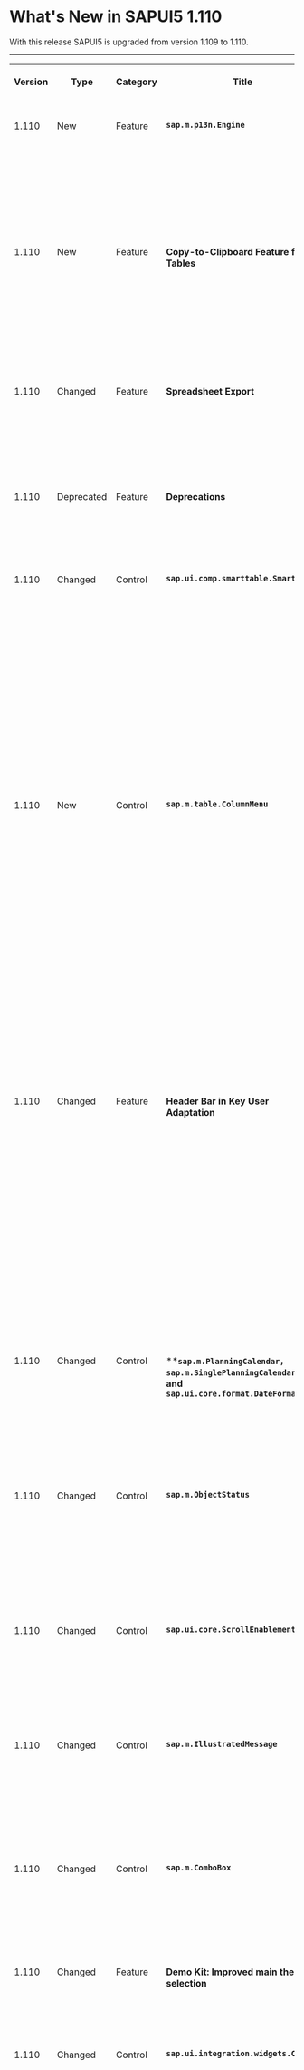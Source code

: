 <!-- loio71a855cfc8ad43b2b19f03bcce65bef4 -->

<link rel="stylesheet" type="text/css" href="../css/sap-icons.css"/>

# What's New in SAPUI5 1.110

With this release SAPUI5 is upgraded from version 1.109 to 1.110.

****


<table>
<tr>
<th valign="top">

Version

</th>
<th valign="top">

Type

</th>
<th valign="top">

Category

</th>
<th valign="top">

Title

</th>
<th valign="top">

Description

</th>
<th valign="top">

Action

</th>
<th valign="top">

Available as of

</th>
</tr>
<tr>
<td valign="top">

1.110 

</td>
<td valign="top">

New 

</td>
<td valign="top">

Feature 

</td>
<td valign="top">

**`sap.m.p13n.Engine`** 

</td>
<td valign="top">

**`sap.m.p13n.Engine`**

We have provided a new entity that allows custom control developers and application developers to make use of available personalization settings for their controls, for example, for sorting, grouping, and managing variants, and handling personalization states. For more information, see the [API Reference](https://ui5.sap.com/#/api/sap.m.p13n.Engine) and the [Sample](https://ui5.sap.com/#/entity/sap.m.p13n.Engine/sample/sap.m.sample.p13n.Engine).

<sub>New•Feature•Info Only•1.110</sub>

</td>
<td valign="top">

Info Only 

</td>
<td valign="top">

2023-01-26

</td>
</tr>
<tr>
<td valign="top">

1.110 

</td>
<td valign="top">

New 

</td>
<td valign="top">

Feature 

</td>
<td valign="top">

**Copy-to-Clipboard Feature for Tables** 

</td>
<td valign="top">

**Copy-to-Clipboard Feature for Tables**

Users can copy selected table content to the clipboard and use it anywhere inside or outside an app. To achieve this, we have introduced the new `sap.m.plugins.CopyProvider` plugin. To extract the cell data from the table, we have created the `extractData` property. This new feature is available for grid and responsive tablesand smart tables. For more information, see the [API Reference](https://ui5.sap.com/#/api/sap.m.plugins.CopyProvider).

<sub>New•Feature•Info Only•1.110</sub>

</td>
<td valign="top">

Info Only 

</td>
<td valign="top">

2023-01-26

</td>
</tr>
<tr>
<td valign="top">

1.110 

</td>
<td valign="top">

Changed 

</td>
<td valign="top">

Feature 

</td>
<td valign="top">

**Spreadsheet Export** 

</td>
<td valign="top">

**Spreadsheet Export**

When you export data from `ClientListBinding` the data objects are now requested via the binding. This ensures that any related sorting and filtering is taken into account. For more information, see the [Sample](https://ui5.sap.com/#/entity/sap.ui.export.Spreadsheet/sample/sap.ui.export.sample.json).

<sub>Changed•Feature•Info Only•1.110</sub>

</td>
<td valign="top">

Info Only 

</td>
<td valign="top">

2023-01-26

</td>
</tr>
<tr>
<td valign="top">

1.110 

</td>
<td valign="top">

Deprecated 

</td>
<td valign="top">

Feature 

</td>
<td valign="top">

**Deprecations** 

</td>
<td valign="top">

**Deprecations**

There are currently no major deprecations. For a complete list of all deprecations, see [Deprecated APIs](https://ui5.sap.com/#/api/deprecated).

<sub>Deprecated•Feature•Info Only•1.110</sub>

</td>
<td valign="top">

Info Only 

</td>
<td valign="top">

2023-01-26

</td>
</tr>
<tr>
<td valign="top">

1.110 

</td>
<td valign="top">

Changed 

</td>
<td valign="top">

Control 

</td>
<td valign="top">

**`sap.ui.comp.smarttable.SmartTable`** 

</td>
<td valign="top">

**`sap.ui.comp.smarttable.SmartTable`**

-   The data exported when you select *Include filter settings* now contains additional application- and type-specific formatting for the filter settings. For example, if you export data and time information, it will be exported in an improved format. We have also improved other filter settings to make it easier to match labels in the application with property names. For more information, see the [API Reference](https://ui5.sap.com/#/api/sap.ui.comp.smarttable.SmartTable%23events/beforeExport)  and the [Sample](https://ui5.sap.com/#/entity/sap.ui.comp.smarttable.SmartTable/sample/sap.ui.comp.sample.smarttable).

-   We have now provided a binding for the `semanticObject` property for `SmartLink` controls. For example, the binding for `Common.SemanticObject.Path` of the `semanticObject` annotation makes it possible to define different semantic objects for a smart link. For more information, see the [API Reference](https://ui5.sap.com/#/api/sap.ui.comp.smarttable.SmartTable%23annotations/SemanticObject).


<sub>Changed•Control•Info Only•1.110</sub>

</td>
<td valign="top">

Info Only 

</td>
<td valign="top">

2023-01-26

</td>
</tr>
<tr>
<td valign="top">

1.110 

</td>
<td valign="top">

New 

</td>
<td valign="top">

Control 

</td>
<td valign="top">

**`sap.m.table.ColumnMenu`** 

</td>
<td valign="top">

**`sap.m.table.ColumnMenu`**

We have introduced a new control that allows users to do the following in grid and responsive tables:

-   Quick sorting

-   Quick filtering

-   Quick grouping

-   Quick selection of columns

-   Quick totaling


These features are available in a menu that users can choose in the column headers of the tables. Applications can define their own application-specific quick actions.

> ### Note:  
> The menu is also available in the `SmartTable` control.

For more information, see the [API Reference](https://ui5.sap.com/#/api/sap.m.table.columnmenu)  and the [Sample](https://ui5.sap.com/#/entity/sap.ui.comp.smarttable.SmartTable/sample/sap.ui.comp.sample.smarttable). 

<sub>New•Control•Info Only•1.110</sub>

</td>
<td valign="top">

Info Only 

</td>
<td valign="top">

2023-01-26

</td>
</tr>
<tr>
<td valign="top">

1.110 

</td>
<td valign="top">

Changed 

</td>
<td valign="top">

Feature 

</td>
<td valign="top">

**Header Bar in Key User Adaptation** 

</td>
<td valign="top">

**Header Bar in Key User Adaptation**

The header bar in key user adaptation has been redesigned.

-   The *Save & Exit* button has been replaced by two separate buttons for *Save* \(:floppy_disk:\) and *Exit* \(:x:\).

-   For each action, an icon is now displayed.

-   Actions that are available in some environments only, like *Translate*, *Manage App Variants*, and *Save As*, have been moved to a *More Actions* menu that key users access by clicking on a new hamburger icon \(<span class="SAP-icons-V5"></span>\).

    When the *More Actions* menu has no entries, like in the demo apps in the SAPUI5 demo kit, the hamburger icon is hidden.


The following screenshot shows an example:

![](images/Key_User_Adaptation_Toolbar_00fdcc7.png)

<sub>Changed•Feature•Info Only•1.110</sub>

</td>
<td valign="top">

Info Only 

</td>
<td valign="top">

2023-01-26

</td>
</tr>
<tr>
<td valign="top">

1.110 

</td>
<td valign="top">

Changed 

</td>
<td valign="top">

Control 

</td>
<td valign="top">

****`sap.m.PlanningCalendar, sap.m.SinglePlanningCalendar`**, and **`sap.ui.core.format.DateFormat`**** 

</td>
<td valign="top">

****`sap.m.PlanningCalendar, sap.m.SinglePlanningCalendar`**, and **`sap.ui.core.format.DateFormat`****

We have adapted our Date and Time controls to support the calendar week based on the `sap.ui.core.format.DateFormat` options.

For more information, see the [API Reference](https://ui5.sap.com/#/api/sap.ui.core.format.DateFormat). 

<sub>Changed•Control•Info Only•1.110</sub>

</td>
<td valign="top">

Info Only 

</td>
<td valign="top">

2023-01-26

</td>
</tr>
<tr>
<td valign="top">

1.110 

</td>
<td valign="top">

Changed 

</td>
<td valign="top">

Control 

</td>
<td valign="top">

**`sap.m.ObjectStatus`** 

</td>
<td valign="top">

**`sap.m.ObjectStatus`**

We have implemented a new property to give application developers the ability to override the default state announcement. Now the `group` role isn't placed on inactive control instances and a proper `roledescription` is set for active control instances.

For more information, see the [API Reference](https://ui5.sap.com/#/api/sap.m.ObjectStatus). 

<sub>Changed•Control•Info Only•1.110</sub>

</td>
<td valign="top">

Info Only 

</td>
<td valign="top">

2023-01-26

</td>
</tr>
<tr>
<td valign="top">

1.110 

</td>
<td valign="top">

Changed 

</td>
<td valign="top">

Control 

</td>
<td valign="top">

**`sap.ui.core.ScrollEnablement`** 

</td>
<td valign="top">

**`sap.ui.core.ScrollEnablement`**

We have added a new option to the `scrollToElement` API method of the `sap.ui.core.ScrollEnablement` class. If the new `bSkipElementsInScrollport` parameter is set to `true`, scrolling will happen only if necessary. For more information, see the [API Reference](https://ui5.sap.com/#/api/sap.ui.core.delegate.ScrollEnablemen/methods/scrollToElement).

<sub>Changed•Control•Info Only•1.110</sub>

</td>
<td valign="top">

Info Only 

</td>
<td valign="top">

2023-01-26

</td>
</tr>
<tr>
<td valign="top">

1.110 

</td>
<td valign="top">

Changed 

</td>
<td valign="top">

Control 

</td>
<td valign="top">

**`sap.m.IllustratedMessage`** 

</td>
<td valign="top">

**`sap.m.IllustratedMessage`**

The `IllustratedMessage`'s sample of the default set of illustrations is now split into three different samples depending on their visual style: classic, illustrative, and simple.

For more information, see the [Samples](https://ui5.sap.com/#/entity/sap.m.IllustratedMessage).

<sub>Changed•Control•Info Only•1.110</sub>

</td>
<td valign="top">

Info Only 

</td>
<td valign="top">

2023-01-26

</td>
</tr>
<tr>
<td valign="top">

1.110 

</td>
<td valign="top">

Changed 

</td>
<td valign="top">

Control 

</td>
<td valign="top">

**`sap.m.ComboBox`** 

</td>
<td valign="top">

**`sap.m.ComboBox`**

We have updated the behavior of the `loadItems` API. Now, when the picker is open and no items are loaded - the *No data* label is loaded in the list. For more information, see the [Sample](https://ui5.sap.com/#/entity/sap.m.ComboBox/sample/sap.m.sample.ComboBoxLazyLoading).

<sub>Changed•Control•Info Only•1.110</sub>

</td>
<td valign="top">

Info Only 

</td>
<td valign="top">

2023-01-26

</td>
</tr>
<tr>
<td valign="top">

1.110 

</td>
<td valign="top">

Changed 

</td>
<td valign="top">

Feature 

</td>
<td valign="top">

**Demo Kit: Improved main theme selection** 

</td>
<td valign="top">

**Demo Kit: Improved main theme selection**

We have added the latest high contrast themes to the main theme selector in the Demo Kit.![](images/ThemesWN_b76a17b.png)

<sub>Changed•Feature•Info Only•1.110</sub>

</td>
<td valign="top">

Info Only 

</td>
<td valign="top">

2023-01-26

</td>
</tr>
<tr>
<td valign="top">

1.110 

</td>
<td valign="top">

Changed 

</td>
<td valign="top">

Control 

</td>
<td valign="top">

**`sap.ui.integration.widgets.Card`** 

</td>
<td valign="top">

**`sap.ui.integration.widgets.Card`**

-   List and Object cards can now display \(default\) icons for object attributes of states `Error`, `Warning`, `Success` or `Information`. The icons are shown if the new `showStateIcon` property is set to `true`. For more information, see the [Attributes](https://ui5.sap.com/test-resources/sap/ui/integration/demokit/cardExplorer/webapp/index.html#/explore/list/attributes) and the [Form Inputs](https://ui5.sap.com/test-resources/sap/ui/integration/demokit/cardExplorer/webapp/index.html#/explore/object/form) examples in the Card Explorer.

-   We have improved the loading of the libraries that are specified in the `dependencies` attribute of the `sap.ui5` namespace. This option allows you to use other libraries in the card. For more information, see the [Card Manifest](https://ui5.sap.com/test-resources/sap/ui/integration/demokit/cardExplorer/webapp/index.html#/learn/cardManifest) section and the [Shared Extension](https://ui5.sap.com/test-resources/sap/ui/integration/demokit/cardExplorer/webapp/index.html#/explore/extension/sharedExtension) example in the Card Explorer.

-   As a card developer, you can now dynamically hide the filters in the card using the new `visible` property. For more information, see the [Multiple Filters](https://ui5.sap.com/test-resources/sap/ui/integration/demokit/cardExplorer/webapp/index.html#/explore/searchFilter/multipleFilters) example in the Card Explorer.


<sub>Changed•Control•Info Only•1.110</sub>

</td>
<td valign="top">

Info Only 

</td>
<td valign="top">

2023-01-26

</td>
</tr>
<tr>
<td valign="top">

1.110 

</td>
<td valign="top">

Changed 

</td>
<td valign="top">

Control 

</td>
<td valign="top">

**`sap.ui.comp.smartfield.SmartField`** 

</td>
<td valign="top">

**`sap.ui.comp.smartfield.SmartField`**

When the control renders a combo box, it gets the text arrangement for the dropdown list from the value-list property that is mapped to the local property, and which has the value-list annotation. Alternatively, if there is no such setting provided there, as before, it looks to find the text arrangement consecutively from the same local property, the entity type of the local property, or finally defaults to `description (ID)`.For more information, see the [API Reference](https://ui5.sap.com/#/api/sap.ui.comp.smartfield.ComboBox).

<sub>Changed•Control•Info Only•1.110</sub>

</td>
<td valign="top">

Info Only 

</td>
<td valign="top">

2023-01-26

</td>
</tr>
<tr>
<td valign="top">

1.110 

</td>
<td valign="top">

Changed 

</td>
<td valign="top">

SAP Fiori Elements 

</td>
<td valign="top">

**SAP Fiori elements for OData V2** 

</td>
<td valign="top">

**SAP Fiori elements for OData V2**

The following changes and new features are available for SAP Fiori elements for OData V2:

-   You can now group the multi-input fields along with other fields as a source for side effects. For more information, see [Side Effect Annotations: Examples](../06_SAP_Fiori_Elements/side-effect-annotations-examples-61cf21d.md).

-   In edit mode, we now provide an option to hide the empty rows of a table in the object page. For more information, see [Enabling Inline Creation Mode or Empty Row Mode for Table Entries](../06_SAP_Fiori_Elements/enabling-inline-creation-mode-or-empty-row-mode-for-table-entries-cfb04f0.md).

-   We have added a new button, *Validate*, to the object page for applications that are being run on tablets and mobile devices. For more information, see [Draft Handling](../06_SAP_Fiori_Elements/draft-handling-ed9aa41.md).

-   The message grouping and structuring is now improved in the message popover and message view.


<sub>Changed•SAP Fiori Elements•Info Only•1.110</sub>

</td>
<td valign="top">

Info Only 

</td>
<td valign="top">

2023-01-26

</td>
</tr>
<tr>
<td valign="top">

1.110 

</td>
<td valign="top">

Changed 

</td>
<td valign="top">

SAP Fiori Elements 

</td>
<td valign="top">

**SAP Fiori elements for OData V4** 

</td>
<td valign="top">

**SAP Fiori elements for OData V4**

The following changes and new features are available for SAP Fiori elements for OData V4:

-   The `UI.DataFieldWithUrl` annotation now supports the `IconUrl` property. For more information, see [Different Representations of a Field](../06_SAP_Fiori_Elements/different-representations-of-a-field-c18ada4.md).

-   In apps using the flexible column layout, the state of the object page is now stored/restored using `iAppState`. For more information, see [Enabling Discovery/Persistence Mode](../06_SAP_Fiori_Elements/enabling-discovery-persistence-mode-7c62084.md).

-   You can now add a *Clear* button to the filter bar in the list report, enabling users to clear all filter fields, by making the required settings in the `manifest.json`. For more information, see [Adapting the Filter Bar](../06_SAP_Fiori_Elements/adapting-the-filter-bar-609c39a.md).

-   Changes coming in from other flex layers, such as changes made by key users, are merged with user personalization changes coming from the `iAppState`. For more information, see [Store/Restore the Application State](../06_SAP_Fiori_Elements/store-restore-the-application-state-46bf248.md).

-   The *Edit* button can now be displayed and enabled in both object and subobject pages. For more information, see [Enabling Actions in the Object Page Header](../06_SAP_Fiori_Elements/enabling-actions-in-the-object-page-header-5fe4396.md).


<sub>Changed•SAP Fiori Elements•Info Only•1.110</sub>

</td>
<td valign="top">

Info Only 

</td>
<td valign="top">

2023-01-26

</td>
</tr>
<tr>
<td valign="top">

1.110 

</td>
<td valign="top">

Changed 

</td>
<td valign="top">

Control 

</td>
<td valign="top">

**`sap.m.SelectDialog`** 

</td>
<td valign="top">

**`sap.m.SelectDialog`**

You can now control the placeholder text in the inner search field using the new `searchPlaceholder` property. If not set, the word `Search` in the current local language or in English will be used as a placeholder.

For more information, see the [API Reference](https://ui5.sap.com/#/api/sap.m.SelectDialog) and the [Sample](https://ui5.sap.com/#/entity/sap.m.SelectDialog/sample/sap.m.sample.SelectDialog).

<sub>Changed•Control•Info Only•1.110</sub>

</td>
<td valign="top">

Info Only 

</td>
<td valign="top">

2023-01-26

</td>
</tr>
<tr>
<td valign="top">

1.110 

</td>
<td valign="top">

Changed 

</td>
<td valign="top">

Control 

</td>
<td valign="top">

**`sap.m.Dialog`** 

</td>
<td valign="top">

**`sap.m.Dialog`**

We have added a new `footer` aggregation of type `sap.m.Toolbar` to the control. You can now use this horizontal container to display controls that fit different custom scenarios, for example, a button that shows a message popover.For more information, see the [API Reference](https://ui5.sap.com/#/api/sap.m.Dialog) and the [Sample](https://ui5.sap.com/#/entity/sap.m.Dialog/sample/sap.m.sample.DialogWithMessagePopover).

<sub>Changed•Control•Info Only•1.110</sub>

</td>
<td valign="top">

Info Only 

</td>
<td valign="top">

2023-01-26

</td>
</tr>
<tr>
<td valign="top">

1.110 

</td>
<td valign="top">

Changed 

</td>
<td valign="top">

Control 

</td>
<td valign="top">

**`sap.m.Carousel`** 

</td>
<td valign="top">

**`sap.m.Carousel`**

Using the new `backgroundDesign` property, you can now set the carousel’s background color as `Translucent` \(Default\), `Solid`, or `Transparent`.For more information, see the [API Reference](https://ui5.sap.com/#/api/sap.m.Carousel) and the [Sample](https://ui5.sap.com/#/entity/sap.m.Carousel/sample/sap.m.sample.CarouselWithDisplayOptions).

<sub>Changed•Control•Info Only•1.110</sub>

</td>
<td valign="top">

Info Only 

</td>
<td valign="top">

2023-01-26

</td>
</tr>
<tr>
<td valign="top">

1.110 

</td>
<td valign="top">

Changed 

</td>
<td valign="top">

Feature 

</td>
<td valign="top">

****SAPUI5 Formatters**** 

</td>
<td valign="top">

****SAPUI5 Formatters****

The new version of SAPUI5 introduces the following formatting features:

-   You can now use the `sap-timezone` URL parameter for testing an application in a different time zone by specifying an IANA time zone, such as "America/New\_York". We do not recommend using this parameter in a productive environment. For more information, see [Configuration Options and URL Parameters](../04_Essentials/configuration-options-and-url-parameters-91f2d03.md) .
-   We have restricted the use of fallback patterns without delimiters in `DateFormat`. Successful parsing now requires that the length matches, as only then year, month, and day values can reliably be attributed.
-   We have updated the SAPUI5 locale data to Version 41 of the Unicode Common Locale Data Repository \(CLDR\). With this upgrade, unit keys have changed incompatibly in the CLDR. A legacy unit mapping ensures that previous unit keys are still supported when formatting. Parsing of user input will provide the current unit keys. For more information, see [Legacy Unit Mapping](../04_Essentials/unit-formatting-8e618a8.md#loio8e618a8d93cb4f92adc911b96047eb8d__section_LUM).

<sub>Changed•Feature•Info Only•1.110</sub>

</td>
<td valign="top">

Info Only 

</td>
<td valign="top">

2023-01-26

</td>
</tr>
<tr>
<td valign="top">

1.110 

</td>
<td valign="top">

Changed 

</td>
<td valign="top">

Feature 

</td>
<td valign="top">

**SAPUI5 OData V4 Model** 

</td>
<td valign="top">

**SAPUI5 OData V4 Model**

The new version of the SAPUI5 OData V4 model introduces the following features:

-   Requesting `$count` and using `sap.ui.model.odata.v4.ODataListBinding#getDownloadUrl` now work with the experimental hierarchy feature introduced with SAPUI5 1.105. For more information, see the API Reference for [`getDownloadUrl`](https://ui5.sap.com/#/api/sap.ui.model.odata.v4.ODataListBinding/methods/getDownloadUrl) and the `hierarchyQualifier` in [`setAggregation`](https://ui5.sap.com/#/api/sap.ui.model.odata.v4.ODataListBinding/methods/setAggregation), and[Binding Collection Inline Count](../04_Essentials/binding-collection-inline-count-77d2310.md).
-   The `synchronizationMode` model parameter is now optional and deprecated.
-   User input into inactive rows is now regarded as a pending change by `sap.ui.model.odata.v4.Context#hasPendingChanges`; it can be reset using `sap.ui.model.odata.v4.Context#resetChanges`. You can prevent the activation of inactive rows after user input since SAPUI5 1.109 using `sap.ui.base.Event#preventDefault` in the handler of the `createActivate` event.For more information, see the API Reference for [`hasPendingChanges`](https://ui5.sap.com/#/api/sap.ui.model.odata.v4.Context/methods/hasPendingChanges), [`resetChanges`](https://ui5.sap.com/#/api/sap.ui.model.odata.v4.Context/methods/resetChanges), and [`preventDefault`](https://ui5.sap.com/#/api/sap.ui.base.Event/methods/preventDefault).
-   The `sap.ui.model.odata.v4.ODataModel` now supports the `propertyChange` event.For more information, see the [API Reference](https://ui5.sap.com/#/api/sap.ui.model.odata.v4.ODataModel/events/propertyChange).

<sub>Changed•Feature•Info Only•1.110</sub>

</td>
<td valign="top">

Info Only 

</td>
<td valign="top">

2023-01-26

</td>
</tr>
</table>

**Related Information**  


[What's New in SAPUI5 1.120](what-s-new-in-sapui5-1-120-2359b63.md "With this release SAPUI5 is upgraded from version 1.119 to 1.120.")

[What's New in SAPUI5 1.119](what-s-new-in-sapui5-1-119-0b1903a.md "With this release SAPUI5 is upgraded from version 1.118 to 1.119.")

[What's New in SAPUI5 1.118](what-s-new-in-sapui5-1-118-3eecbde.md "With this release SAPUI5 is upgraded from version 1.117 to 1.118.")

[What's New in SAPUI5 1.117](what-s-new-in-sapui5-1-117-029d3b4.md "With this release SAPUI5 is upgraded from version 1.116 to 1.117.")

[What's New in SAPUI5 1.116](what-s-new-in-sapui5-1-116-ebd6f34.md "With this release SAPUI5 is upgraded from version 1.115 to 1.116.")

[What's New in SAPUI5 1.115](what-s-new-in-sapui5-1-115-409fde8.md "With this release SAPUI5 is upgraded from version 1.114 to 1.115.")

[What's New in SAPUI5 1.114](what-s-new-in-sapui5-1-114-890fce1.md "With this release SAPUI5 is upgraded from version 1.113 to 1.114.")

[What's New in SAPUI5 1.113](what-s-new-in-sapui5-1-113-a9553fe.md "With this release SAPUI5 is upgraded from version 1.112 to 1.113.")

[What's New in SAPUI5 1.112](what-s-new-in-sapui5-1-112-34afc69.md "With this release SAPUI5 is upgraded from version 1.111 to 1.112.")

[What's New in SAPUI5 1.111](what-s-new-in-sapui5-1-111-7a67837.md "With this release SAPUI5 is upgraded from version 1.110 to 1.111.")

[What's New in SAPUI5 1.109](what-s-new-in-sapui5-1-109-3264bd2.md "With this release SAPUI5 is upgraded from version 1.108 to 1.109.")

[What's New in SAPUI5 1.108](what-s-new-in-sapui5-1-108-66e33f0.md "With this release SAPUI5 is upgraded from version 1.107 to 1.108.")

[What's New in SAPUI5 1.107](what-s-new-in-sapui5-1-107-d4ff916.md "With this release SAPUI5 is upgraded from version 1.106 to 1.107.")

[What's New in SAPUI5 1.106](what-s-new-in-sapui5-1-106-5b497b0.md "With this release SAPUI5 is upgraded from version 1.105 to 1.106.")

[What's New in SAPUI5 1.105](what-s-new-in-sapui5-1-105-4d6c00e.md "With this release SAPUI5 is upgraded from version 1.104 to 1.105.")

[What's New in SAPUI5 1.104](what-s-new-in-sapui5-1-104-69e567c.md "With this release SAPUI5 is upgraded from version 1.103 to 1.104.")

[What's New in SAPUI5 1.103](what-s-new-in-sapui5-1-103-0e98c76.md "With this release SAPUI5 is upgraded from version 1.102 to 1.103.")

[What's New in SAPUI5 1.102](what-s-new-in-sapui5-1-102-f038c99.md "With this release SAPUI5 is upgraded from version 1.101 to 1.102.")

[What's New in SAPUI5 1.101](what-s-new-in-sapui5-1-101-7733b00.md "With this release SAPUI5 is upgraded from version 1.100 to 1.101.")

[What's New in SAPUI5 1.100](what-s-new-in-sapui5-1-100-27dec1d.md "With this release SAPUI5 is upgraded from version 1.99 to 1.100.")

[What's New in SAPUI5 1.99](what-s-new-in-sapui5-1-99-4f35848.md "With this release SAPUI5 is upgraded from version 1.98 to 1.99.")

[What's New in SAPUI5 1.98](what-s-new-in-sapui5-1-98-d9f16f2.md "With this release SAPUI5 is upgraded from version 1.97 to 1.98.")

[What's New in SAPUI5 1.97](what-s-new-in-sapui5-1-97-fa0e282.md "With this release SAPUI5 is upgraded from version 1.96 to 1.97.")

[What's New in SAPUI5 1.96](what-s-new-in-sapui5-1-96-7a9269f.md "With this release SAPUI5 is upgraded from version 1.95 to 1.96.")

[What's New in SAPUI5 1.95](what-s-new-in-sapui5-1-95-a1aea67.md "With this release SAPUI5 is upgraded from version 1.94 to 1.95.")

[What's New in SAPUI5 1.94](what-s-new-in-sapui5-1-94-c40f1e6.md "With this release SAPUI5 is upgraded from version 1.93 to 1.94.")

[What's New in SAPUI5 1.93](what-s-new-in-sapui5-1-93-f273340.md "With this release SAPUI5 is upgraded from version 1.92 to 1.93.")

[What's New in SAPUI5 1.92](what-s-new-in-sapui5-1-92-1ef345d.md "With this release SAPUI5 is upgraded from version 1.91 to 1.92.")

[What's New in SAPUI5 1.91](what-s-new-in-sapui5-1-91-0a2bd79.md "With this release SAPUI5 is upgraded from version 1.90 to 1.91.")

[What's New in SAPUI5 1.90](what-s-new-in-sapui5-1-90-91c10c2.md "With this release SAPUI5 is upgraded from version 1.89 to 1.90.")

[What's New in SAPUI5 1.89](what-s-new-in-sapui5-1-89-e56cddc.md "With this release SAPUI5 is upgraded from version 1.88 to 1.89.")

[What's New in SAPUI5 1.88](what-s-new-in-sapui5-1-88-e15a206.md "With this release SAPUI5 is upgraded from version 1.87 to 1.88.")

[What's New in SAPUI5 1.87](what-s-new-in-sapui5-1-87-b506da7.md "With this release SAPUI5 is upgraded from version 1.86 to 1.87.")

[What's New in SAPUI5 1.86](what-s-new-in-sapui5-1-86-4c1c959.md "With this release SAPUI5 is upgraded from version 1.85 to 1.86.")

[What's New in SAPUI5 1.85](what-s-new-in-sapui5-1-85-1d18eb5.md "With this release SAPUI5 is upgraded from version 1.84 to 1.85.")

[What's New in SAPUI5 1.84](what-s-new-in-sapui5-1-84-dc76640.md "With this release SAPUI5 is upgraded from version 1.82 to 1.84.")

[What's New in SAPUI5 1.82](what-s-new-in-sapui5-1-82-3a8dd13.md "With this release SAPUI5 is upgraded from version 1.81 to 1.82.")

[What's New in SAPUI5 1.81](what-s-new-in-sapui5-1-81-f5e2a21.md "With this release SAPUI5 is upgraded from version 1.80 to 1.81.")

[What's New in SAPUI5 1.80](what-s-new-in-sapui5-1-80-8cee506.md "With this release SAPUI5 is upgraded from version 1.79 to 1.80.")

[What's New in SAPUI5 1.79](what-s-new-in-sapui5-1-79-99c4cdc.md "With this release SAPUI5 is upgraded from version 1.78 to 1.79.")

[What's New in SAPUI5 1.78](what-s-new-in-sapui5-1-78-f09b63e.md "With this release SAPUI5 is upgraded from version 1.77 to 1.78.")

[What's New in SAPUI5 1.77](what-s-new-in-sapui5-1-77-c46b439.md "With this release SAPUI5 is upgraded from version 1.76 to 1.77.")

[What's New in SAPUI5 1.76](what-s-new-in-sapui5-1-76-aad03b5.md "With this release SAPUI5 is upgraded from version 1.75 to 1.76.")

[What's New in SAPUI5 1.75](what-s-new-in-sapui5-1-75-5cbb62d.md "With this release SAPUI5 is upgraded from version 1.74 to 1.75.")

[What's New in SAPUI5 1.74](what-s-new-in-sapui5-1-74-c22208a.md "With this release SAPUI5 is upgraded from version 1.73 to 1.74.")

[What's New in SAPUI5 1.73](what-s-new-in-sapui5-1-73-231dd13.md "With this release SAPUI5 is upgraded from version 1.72 to 1.73.")

[What's New in SAPUI5 1.72](what-s-new-in-sapui5-1-72-521cad9.md "With this release SAPUI5 is upgraded from version 1.71 to 1.72.")

[What's New in SAPUI5 1.71](what-s-new-in-sapui5-1-71-a93a6a3.md "With this release SAPUI5 is upgraded from version 1.70 to 1.71.")

[What's New in SAPUI5 1.70](what-s-new-in-sapui5-1-70-f073d69.md "With this release SAPUI5 is upgraded from version 1.69 to 1.70.")

[What's New in SAPUI5 1.69](what-s-new-in-sapui5-1-69-89a18bd.md "With this release SAPUI5 is upgraded from version 1.68 to 1.69.")

[What's New in SAPUI5 1.68](what-s-new-in-sapui5-1-68-f94bf93.md "With this release SAPUI5 is upgraded from version 1.67 to 1.68.")

[What's New in SAPUI5 1.67](what-s-new-in-sapui5-1-67-a6b1472.md "With this release SAPUI5 is upgraded from version 1.66 to 1.67.")

[What's New in SAPUI5 1.66](what-s-new-in-sapui5-1-66-c9896e9.md "With this release SAPUI5 is upgraded from version 1.65 to 1.66.")

[What's New in SAPUI5 1.65](what-s-new-in-sapui5-1-65-0f5acfd.md "With this release SAPUI5 is upgraded from version 1.64 to 1.65.")

[What's New in SAPUI5 1.64](what-s-new-in-sapui5-1-64-0e30822.md "With this release SAPUI5 is upgraded from version 1.63 to 1.64.")

[What's New in SAPUI5 1.63](what-s-new-in-sapui5-1-63-e8d9da7.md "With this release SAPUI5 is upgraded from version 1.62 to 1.63.")

[What's New in SAPUI5 1.62](what-s-new-in-sapui5-1-62-771f4d5.md "With this release SAPUI5 is upgraded from version 1.61 to 1.62.")

[What's New in SAPUI5 1.61](what-s-new-in-sapui5-1-61-d991552.md "With this release SAPUI5 is upgraded from version 1.60 to 1.61.")

[What's New in SAPUI5 1.60](what-s-new-in-sapui5-1-60-5a0e1f7.md "With this release SAPUI5 is upgraded from version 1.58 to 1.60.")

[What's New in SAPUI5 1.58](what-s-new-in-sapui5-1-58-7c927aa.md "With this release SAPUI5 is upgraded from version 1.56 to 1.58.")

[What's New in SAPUI5 1.56](what-s-new-in-sapui5-1-56-108b7fd.md "With this release SAPUI5 is upgraded from version 1.54 to 1.56.")

[What's New in SAPUI5 1.54](what-s-new-in-sapui5-1-54-c838330.md "With this release SAPUI5 is upgraded from version 1.52 to 1.54.")

[What's New in SAPUI5 1.52](what-s-new-in-sapui5-1-52-849e1b6.md "With this release SAPUI5 is upgraded from version 1.50 to 1.52.")

[What's New in SAPUI5 1.50](what-s-new-in-sapui5-1-50-759e9f3.md "With this release SAPUI5 is upgraded from version 1.48 to 1.50.")

[What's New in SAPUI5 1.48](what-s-new-in-sapui5-1-48-fa1efac.md "With this release SAPUI5 is upgraded from version 1.46 to 1.48.")

[What's New in SAPUI5 1.46](what-s-new-in-sapui5-1-46-6307539.md "With this release SAPUI5 is upgraded from version 1.44 to 1.46.")

[What's New in SAPUI5 1.44](what-s-new-in-sapui5-1-44-a0cb7a0.md "With this release SAPUI5 is upgraded from version 1.42 to 1.44.")

[What's New in SAPUI5 1.42](what-s-new-in-sapui5-1-42-468b05d.md "With this release SAPUI5 is upgraded from version 1.40 to 1.42.")

[What's New in SAPUI5 1.40](what-s-new-in-sapui5-1-40-fbab50e.md "With this release SAPUI5 is upgraded from version 1.38 to 1.40.")

[What's New in SAPUI5 1.38](what-s-new-in-sapui5-1-38-f218918.md "With this release SAPUI5 is upgraded from version 1.36 to 1.38.")

